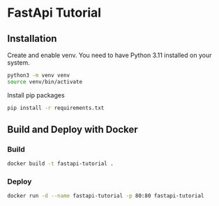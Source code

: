 # FastApi Tutorial

## Installation

Create and enable venv. You need to have Python 3.11 installed on your system.

```bash
python3 -m venv venv
source venv/bin/activate
```

Install pip packages

```bash
pip install -r requirements.txt
```

## Build and Deploy with Docker

### Build

```bash
docker build -t fastapi-tutorial .
```

### Deploy

```bash
docker run -d --name fastapi-tutorial -p 80:80 fastapi-tutorial
```

